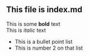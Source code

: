 ## This file is index.md

This is some **bold** text\
This is *italic* text
  
* This is a bullet point list
* This is number 2 on that list
